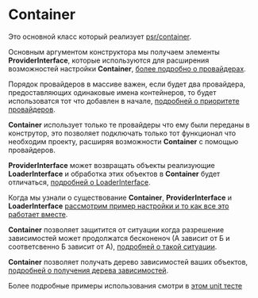 # Container

Это основной класс который реализует 
[psr/container](https://github.com/php-fig/fig-standards/blob/master/accepted/PSR-11-container-meta.md). 

Основным аргументом конструктора мы получаем элементы **ProviderInterface**, которые используются для расширения 
возможностей настройки **Container**, [более подробно о провайдерах](provider.md).

Порядок провайдеров в массиве важен, если будет два провайдера, предоставляющих одинаковые имена контейнеров, то будет 
использоватся тот что добавлен в начале, [подробней о приоритете провайдеров](providerPrioritet.md).

**Container** использует только те провайдеры что ему были переданы в конструтор, это позволяет подключать 
только тот функционал что необходим проекту, расширяя возможности **Container** с помощью провайдеров.

**ProviderInterface** может возвращать объекты реализующие **LoaderInterface** и обработка этих объектов в 
**Container** будет отличаться, [подробней о LoaderInterface](loader.md).

Когда мы узнали о существование **Container**, **ProviderInterface** и **LoaderInterface** 
[рассмотрим пример настройки и то как все это работает вместе](exampleConfiguration.md).

**Container** позволяет защитится от ситуации когда разрешение зависимостей может продолжатся бесконеноч 
(А зависит от Б и соответсвенно Б зависит от А), [подробней о такой ситуации](infiniteRecursion.md).

**Container** позволяет получать дерево зависимостей ваших объектов, 
[подробней о получения дерева зависимостей](dependency.md).

Более подробные примеры использования смотри в [этом unit тесте](../test/Unit/ContainerTest.php)